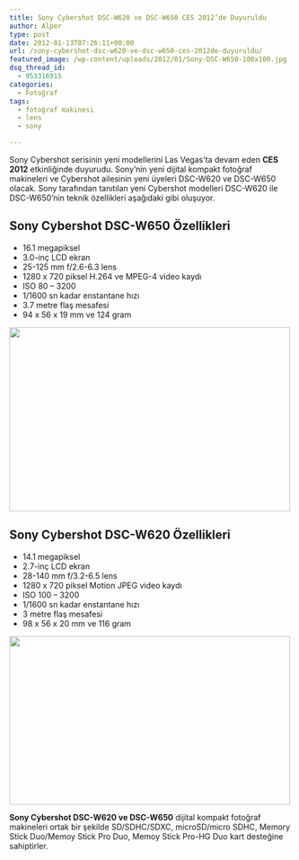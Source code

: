```yaml
---
title: Sony Cybershot DSC-W620 ve DSC-W650 CES 2012’de Duyuruldu
author: Alper
type: post
date: 2012-01-13T07:26:11+00:00
url: /sony-cybershot-dsc-w620-ve-dsc-w650-ces-2012de-duyuruldu/
featured_image: /wp-content/uploads/2012/01/Sony-DSC-W650-100x100.jpg
dsq_thread_id:
  - 953316915
categories:
  - Fotoğraf
tags:
  - fotoğraf makinesi
  - lens
  - sony

---
```

Sony Cybershot serisinin yeni modellerini Las Vegas&#8217;ta devam eden **CES 2012** etkinliğinde duyurudu. Sony&#8217;nin yeni dijital kompakt fotoğraf makineleri ve Cybershot ailesinin yeni üyeleri DSC-W620 ve DSC-W650 olacak. Sony tarafından tanıtılan yeni Cybershot modelleri DSC-W620 ile DSC-W650&#8217;nin teknik özellikleri aşağıdaki gibi oluşuyor.

## Sony Cybershot DSC-W650 Özellikleri

  * 16.1 megapiksel
  * 3.0-inç LCD ekran
  * 25-125 mm f/2.6-6.3 lens
  * 1280 x 720 piksel H.264 ve MPEG-4 video kaydı
  * ISO 80 &#8211; 3200
  * 1/1600 sn kadar enstantane hızı
  * 3.7 metre flaş mesafesi
  * 94 x 56 x 19 mm ve 124 gram

<img class="aligncenter size-full wp-image-7551" title="Sony-DSC-W650" src="https://www.murekkep.org/wp-content/uploads/2012/01/Sony-DSC-W650.jpg" alt="" width="500" height="328" srcset="https://www.murekkep.org/wp-content/uploads/2012/01/Sony-DSC-W650.jpg 500w, https://www.murekkep.org/wp-content/uploads/2012/01/Sony-DSC-W650-400x262.jpg 400w, https://www.murekkep.org/wp-content/uploads/2012/01/Sony-DSC-W650-50x32.jpg 50w, https://www.murekkep.org/wp-content/uploads/2012/01/Sony-DSC-W650-190x125.jpg 190w" sizes="(max-width: 500px) 100vw, 500px" /> 

## Sony Cybershot DSC-W620 Özellikleri

  * 14.1 megapiksel
  * 2.7-inç LCD ekran
  * 28-140 mm f/3.2-6.5 lens
  * 1280 x 720 piksel Motion JPEG video kaydı
  * ISO 100 &#8211; 3200
  * 1/1600 sn kadar enstantane hızı
  * 3 metre flaş mesafesi
  * 98 x 56 x 20 mm ve 116 gram

<img class="aligncenter size-full wp-image-7552" title="Sony-DSC-W620" src="https://www.murekkep.org/wp-content/uploads/2012/01/Sony-DSC-W620.jpg" alt="" width="500" height="300" srcset="https://www.murekkep.org/wp-content/uploads/2012/01/Sony-DSC-W620.jpg 500w, https://www.murekkep.org/wp-content/uploads/2012/01/Sony-DSC-W620-400x240.jpg 400w, https://www.murekkep.org/wp-content/uploads/2012/01/Sony-DSC-W620-50x30.jpg 50w, https://www.murekkep.org/wp-content/uploads/2012/01/Sony-DSC-W620-208x125.jpg 208w" sizes="(max-width: 500px) 100vw, 500px" /> 

**Sony Cybershot DSC-W620 ve DSC-W650** dijital kompakt fotoğraf makineleri ortak bir şekilde SD/SDHC/SDXC, microSD/micro SDHC, Memory Stick Duo/Memoy Stick Pro Duo, Memoy Stick Pro-HG Duo kart desteğine sahiptirler.